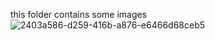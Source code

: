 this folder contains some images
![2403a586-d259-416b-a876-e6466d68ceb5](https://user-images.githubusercontent.com/97145991/155369833-fd928060-2a41-4362-b0b3-d46a3969fa32.jpg)
